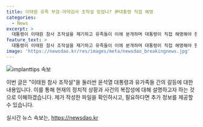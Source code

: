```yaml
---
title: 이태원 유족 부검·마약검사 조작설 믿었나? 尹대통령 직접 해명
categories:
  - News
excerpt: >
  대통령이 이태원 참사 조작설을 제기하고 유족들이 이에 분개하며 대통령이 직접 해명해야 한다고 요구했다. 김 전 국회의장의 회고록에 의하면, 대통령은 참사로부터 특정 세력에 의한 살해 의심을 표현한 것으로 알려졌지만 대통령실은 김 전 의장의 발언을 왜곡했다고 반박했다. 유족들은 대통령의 발언이 어떻게 왜곡된 것인지 명확한 답변을 바란다고 주장했다. 또한, 대통령이 직접 나와 해명하지 않으면 혼란을 야기할 뿐이라고 언급하며 결성된 유가족 단체를 소개했다. 
feature_text: >
  대통령이 이태원 참사 조작설을 제기하고 유족들이 이에 분개하며 대통령이 직접 해명해야 한다고 요구했다. 김 전 국회의장의 회고록에 의하면, 대통령은 참사로부터 특정 세력에 의한 살해 의심을 표현한 것으로 알려졌지만 대통령실은 김 전 의장의 발언을 왜곡했다고 반박했다. 유족들은 대통령의 발언이 어떻게 왜곡된 것인지 명확한 답변을 바란다고 주장했다. 또한, 대통령이 직접 나와 해명하지 않으면 혼란을 야기할 뿐이라고 언급하며 결성된 유가족 단체를 소개했다. 
image: 'https://newsdao.kr/res/images/meta/newsdao_breakingnews.jpg'
---
```


<p><img src="https://newsdao.kr/res/images/meta/newsdao_breakingnews.jpg" alt="implanttips 속보" /></p>

<p>이번 글은 "이태원 참사 조작설"을 둘러싼 윤석열 대통령과 유가족들 간의 갈등에 대한 내용입니다. 이를 통해 현재의 정치적 상황과 사건의 복잡성에 대해 설명하고자 하는 것으로 이해하겠습니다. 제가 작성한 파일을 확인하시고, 필요하다면 추가 정보를 제공할 수 있습니다.</p>
실시간 뉴스 속보는, <a href="https://newsdao.kr" rel="dofollow">https://newsdao.kr</a>


